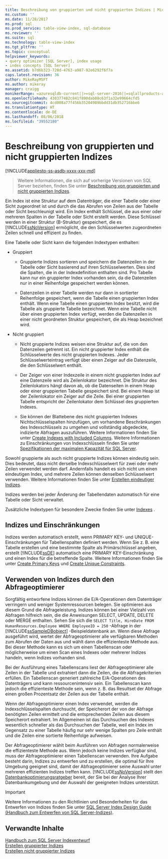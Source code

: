 ```yaml
---
title: Beschreibung von gruppierten und nicht gruppierten Indizes | Microsoft-Dokumentation
ms.custom: ''
ms.date: 11/28/2017
ms.prod: sql
ms.prod_service: table-view-index, sql-database
ms.reviewer: ''
ms.suite: sql
ms.technology: table-view-index
ms.tgt_pltfrm: ''
ms.topic: conceptual
helpviewer_keywords:
- query optimizer [SQL Server], index usage
- index concepts [SQL Server]
ms.assetid: b7d6b323-728d-4763-a987-92e6292f6f7a
caps.latest.revision: 36
author: MikeRayMSFT
ms.author: mikeray
manager: craigg
monikerRange: =azuresqldb-current||>=sql-server-2016||=sqlallproducts-allversions||>=sql-server-linux-2017
ms.openlocfilehash: 430377402c841f890dab08c63f1a32e99664cfd5
ms.sourcegitcommit: 4cd008a77f456b35204989bbdd31db352716bbe6
ms.translationtype: HT
ms.contentlocale: de-DE
ms.lasthandoff: 08/06/2018
ms.locfileid: "39552180"
---
```

# <a name="clustered-and-nonclustered-indexes-described"></a>Beschreibung von gruppierten und nicht gruppierten Indizes
[!INCLUDE[appliesto-ss-asdb-xxxx-xxx-md](../../includes/appliesto-ss-asdb-xxxx-xxx-md.md)]

 > Weitere Informationen, die sich auf vorherige Versionen von SQL Server beziehen, finden Sie unter [Beschreibung von gruppierten und nicht gruppierten Indizes](https://msdn.microsoft.com/library/ms190457(SQL.120).aspx).

  Ein Index ist eine Struktur auf dem Datenträger, die einer Tabelle oder einer Sicht zugeordnet ist und durch die das Abrufen von Zeilen aus der Tabelle oder Sicht beschleunigt wird. Ein Index enthält Schlüssel, die aus einer oder mehreren Spalten in der Tabelle oder Sicht erstellt werden. Diese Schlüssel werden in einer Struktur (B-Struktur) gespeichert, die es [!INCLUDE[ssNoVersion](../../includes/ssnoversion-md.md)] ermöglicht, die den Schlüsselwerten zugeordneten Zeilen schnell und effizient zu finden.  
  
 Eine Tabelle oder Sicht kann die folgenden Indextypen enthalten:  
  
-   Gruppiert  
  
    -   Gruppierte Indizes sortieren und speichern die Datenzeilen in der Tabelle oder Sicht basierend auf ihren Schlüsselwerten. Dies sind die Spalten, die in der Indexdefinition enthalten sind. Pro Tabelle kann nur ein gruppierter Index vorhanden sein, da die Datenzeilen nur in einer Reihenfolge gespeichert werden können.  
  
    -   Datenzeilen in einer Tabelle werden nur dann in sortierter Reihenfolge gespeichert, wenn die Tabelle einen gruppierten Index enthält. Wenn eine Tabelle einen gruppierten Index besitzt, wird die Tabelle als gruppierte Tabelle bezeichnet. Wenn eine Tabelle nicht über einen gruppierten Index verfügt, werden die Datenzeilen in einer nicht geordneten Struktur gespeichert, die als Heap bezeichnet wird.  
  
-   Nicht gruppiert  
  
    -   Nicht gruppierte Indizes weisen eine Struktur auf, die von den Datenzeilen getrennt ist. Ein nicht gruppierter Index enthält die Schlüsselwerte des nicht gruppierten Indexes. Jeder Schlüsselwerteintrag verfügt über einen Zeiger auf die Datenzeile, die den Schlüsselwert enthält.  
  
    -   Der Zeiger von einer Indexzeile in einem nicht gruppierten Index auf eine Datenzeile wird als Zeilenlokator bezeichnet. Die Struktur des Zeilenlokators hängt davon ab, ob die Datenseiten in einem Heap oder einer gruppierten Tabelle gespeichert sind. Bei einem Heap ist der Zeilenlokator ein Zeiger auf die Zeile. Bei einer gruppierten Tabelle entspricht der Zeilenlokator dem Schlüssel des gruppierten Indexes.  
  
    -   Sie können der Blattebene des nicht gruppierten Indexes Nichtschlüsselspalten hinzufügen, um vorhandene Beschränkungen des Indexschlüssels zu umgehen und vollständig abgedeckte, indizierte Abfragen auszuführen. Weitere Informationen finden Sie unter [Create Indexes with Included Columns](../../relational-databases/indexes/create-indexes-with-included-columns.md). Weitere Informationen zu Einschränkungen von Indexschlüsseln finden Sie unter [Spezifikationen der maximalen Kapazität für SQL Server](../../sql-server/maximum-capacity-specifications-for-sql-server.md). 
  
 Sowohl gruppierte als auch nicht gruppierte Indizes können eindeutig sein. Dies bedeutet, dass nicht derselbe Indexschlüsselwert für zwei oder mehr Zeilen verwendet werden darf. Andernfalls handelt es sich nicht um einen eindeutigen Index, und mehrere Zeilen können denselben Schlüsselwert verwenden. Weitere Informationen finden Sie unter [Erstellen eindeutiger Indizes](../../relational-databases/indexes/create-unique-indexes.md).  
  
 Indizes werden bei jeder Änderung der Tabellendaten automatisch für eine Tabelle oder Sicht verwaltet.  
  
 Zusätzliche Indextypen für besondere Zwecke finden Sie unter [Indexes](../../relational-databases/indexes/indexes.md) .  
  
## <a name="indexes-and-constraints"></a>Indizes und Einschränkungen  
 Indizes werden automatisch erstellt, wenn PRIMARY KEY- und UNIQUE-Einschränkungen für Tabellenspalten definiert werden. Wenn Sie z. B. eine Tabelle erstellen und eine bestimmte Spalte als Primärschlüssel angeben, erstellt [!INCLUDE[ssDE](../../includes/ssde-md.md)] automatisch eine PRIMARY KEY-Einschränkung und einen Index für die betreffende Spalte. Weitere Informationen finden Sie unter [Create Primary Keys](../../relational-databases/tables/create-primary-keys.md) und [Create Unique Constraints](../../relational-databases/tables/create-unique-constraints.md).  
  
## <a name="how-indexes-are-used-by-the-query-optimizer"></a>Verwenden von Indizes durch den Abfrageoptimierer  
 Sorgfältig entworfene Indizes können die E/A-Operationen dem Datenträger verringern und weniger Systemressourcen belegen. Sie optimieren aus diesem Grund die Abfrageleistung. Indizes können bei einer Vielzahl von Abfragen hilfreich sein, die die Anweisungen SELECT, UPDATE, DELETE oder MERGE enthalten. Sehen Sie sich die `SELECT Title, HireDate FROM HumanResources.Employee WHERE EmployeeID = 250` -Abfrage in der [!INCLUDE[ssSampleDBobject](../../includes/sssampledbobject-md.md)] -Beispieldatenbank an. Wenn diese Abfrage ausgeführt wird, wertet der Abfrageoptimierer alle verfügbaren Methoden zum Abrufen der Daten aus und wählt dann die effizienteste Methode aus. Bei dieser Methode kann es sich um einen Tabellenscan oder möglicherweise um einen Scan eines Indexes oder mehrerer Indizes handeln, wenn Indizes vorhanden sind.  
  
 Bei der Ausführung eines Tabellenscans liest der Abfrageoptimierer alle Zeilen in der Tabelle und extrahiert dann die Zeilen, die die Abfragekriterien erfüllen. Ein Tabellenscan generiert zahlreiche E/A-Operationen des Datenträgers und kann ressourcenintensiv sein. Ein Tabellenscan kann jedoch die effizienteste Methode sein, wenn z. B. das Resultset der Abfrage einen großen Prozentsatz der Zeilen aus der Tabelle enthält.  
  
 Wenn der Abfrageoptimierer einen Index verwendet, werden die Indexschlüsselspalten durchsucht, der Speicherort der von der Abfrage benötigten Zeilen ermittelt und die entsprechenden Zeilen aus diesem Speicherort extrahiert. Im Allgemeinen ist das Durchsuchen des Indexes wesentlich schneller als das Durchsuchen der Tabelle, weil ein Index im Gegensatz zu einer Tabelle häufig nur sehr wenige Spalten pro Zeile enthält und die Zeilen eine sortierte Reihenfolge aufweisen.  
  
 Der Abfrageoptimierer wählt beim Ausführen von Abfragen normalerweise die effizienteste Methode aus. Wenn jedoch keine Indizes verfügbar sind, muss der Abfrageoptimierer einen Tabellenscan verwenden. Ihre Aufgabe besteht darin, Indizes zu entwerfen und zu erstellen, die optimal für Ihre Umgebung geeignet sind, damit der Abfrageoptimierer seine Auswahl unter mehreren effizienten Indizes treffen kann. 
  [!INCLUDE[ssNoVersion](../../includes/ssnoversion-md.md)] stellt den [Datenbankoptimierungsratgeber](../../relational-databases/performance/database-engine-tuning-advisor.md) bereit, der Sie bei der Analyse Ihrer Datenbankumgebung und der Auswahl der geeigneten Indizes unterstützt.  
  
> [!IMPORTANT] 
> Weitere Informationen zu den Richtlinien und Besonderheiten für das Entwerfen von Indizes finden Sie unter [SQL Server Index Design Guide (Handbuch zum Entwerfen von SQL Server-Indizes)](../../relational-databases/sql-server-index-design-guide.md).

## <a name="related-content"></a>Verwandte Inhalte  
 [Handbuch zum SQL Server Indexentwurf](../../relational-databases/sql-server-index-design-guide.md)     
 [Erstellen gruppierter Indizes](../../relational-databases/indexes/create-clustered-indexes.md)  
 [Erstellen nicht gruppierter Indizes](../../relational-databases/indexes/create-nonclustered-indexes.md)  
  
  
